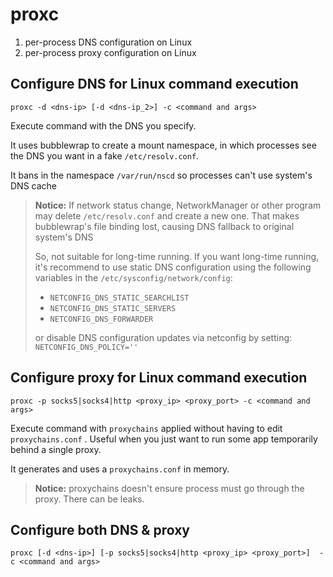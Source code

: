 # proxc

1. per-process DNS configuration on Linux
2. per-process proxy configuration on Linux

## Configure DNS for Linux command execution

```
proxc -d <dns-ip> [-d <dns-ip_2>] -c <command and args>
```

Execute command with the DNS you specify.

It uses bubblewrap to create a mount namespace, in which processes see the DNS you want in a fake `/etc/resolv.conf`.

It bans in the namespace `/var/run/nscd` so processes can't use system's DNS cache

> **Notice:** If network status change, NetworkManager or other program may delete `/etc/resolv.conf` and create a new one. That makes bubblewrap's file binding lost, causing DNS fallback to original system's DNS
> 
> So, not suitable for long-time running. If you want long-time running, it's recommend to use static DNS configuration using the following variables in the `/etc/sysconfig/network/config`:
> 
> -  `NETCONFIG_DNS_STATIC_SEARCHLIST` 
> - `NETCONFIG_DNS_STATIC_SERVERS` 
> - `NETCONFIG_DNS_FORWARDER` 
> 
> or disable DNS configuration updates via netconfig by setting: `NETCONFIG_DNS_POLICY=''`

## Configure proxy for Linux command execution

```
proxc -p socks5|socks4|http <proxy_ip> <proxy_port> -c <command and args>
```

Execute command with `proxychains` applied without having to edit `proxychains.conf` . Useful when you just want to run some app temporarily behind a single proxy.

It generates and uses a `proxychains.conf` in memory.

> **Notice:** proxychains doesn't ensure process must go through the proxy. There can be leaks.

## Configure both DNS & proxy

    proxc [-d <dns-ip>] [-p socks5|socks4|http <proxy_ip> <proxy_port>]  -c <command and args>
